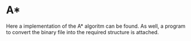 # A*

Here a implementation of the A* algoritm can be found. As well, a program to convert the binary file into the required structure is attached.
